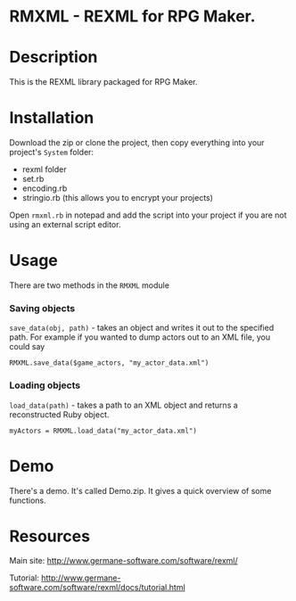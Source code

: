 RMXML - REXML for RPG Maker.
=====

# Description

This is the REXML library packaged for RPG Maker.

# Installation

Download the zip or clone the project, then copy everything into your project's `System` folder:

* rexml folder
* set.rb
* encoding.rb
* stringio.rb (this allows you to encrypt your projects)

Open `rmxml.rb` in notepad and add the script into your project if you are not using an external script editor.

# Usage

There are two methods in the `RMXML` module

### Saving objects

`save_data(obj, path)` - takes an object and writes it out to the specified path. For example if you wanted to dump actors out to an XML file, you could say
````
RMXML.save_data($game_actors, "my_actor_data.xml")
````

### Loading objects

`load_data(path)` - takes a path to an XML object and returns a reconstructed Ruby object.
````
myActors = RMXML.load_data("my_actor_data.xml")
````

# Demo

There's a demo. It's called Demo.zip. It gives a quick overview of some functions.

# Resources

Main site:
http://www.germane-software.com/software/rexml/

Tutorial:
http://www.germane-software.com/software/rexml/docs/tutorial.html
